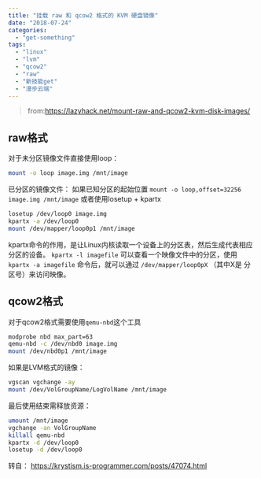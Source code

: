 ```yaml
---
title: "挂载 raw 和 qcow2 格式的 KVM 硬盘镜像"
date: "2018-07-24"
categories: 
  - "get-something"
tags: 
  - "linux"
  - "lvm"
  - "qcow2"
  - "raw"
  - "新技能get"
  - "漫步云端"
---
```


> from:https://lazyhack.net/mount-raw-and-qcow2-kvm-disk-images/ 

## raw格式 

对于未分区镜像文件直接使用loop： 
```bash
mount -o loop image.img /mnt/image
``` 

已分区的镜像文件： 如果已知分区的起始位置 `mount -o loop,offset=32256 image.img /mnt/image` 或者使用losetup + kpartx 

```bash
losetup /dev/loop0 image.img 
kpartx -a /dev/loop0 
mount /dev/mapper/loop0p1 /mnt/image
```
kpartx命令的作用，是让Linux内核读取一个设备上的分区表，然后生成代表相应分区的设备。 `kpartx -l imagefile` 可以查看一个映像文件中的分区，使用 `kpartx -a imagefile` 命令后，就可以通过 `/dev/mapper/loop0pX` （其中X是 分区号）来访问映像。 

## qcow2格式 

对于qcow2格式需要使用`qemu-nbd`这个工具 

```bash
modprobe nbd max_part=63 
qemu-nbd -c /dev/nbd0 image.img 
mount /dev/nbd0p1 /mnt/image 
```

如果是LVM格式的镜像： 

```bash
vgscan vgchange -ay 
mount /dev/VolGroupName/LogVolName /mnt/image
```

最后使用结束需释放资源： 

```bash
umount /mnt/image 
vgchange -an VolGroupName 
killall qemu-nbd 
kpartx -d /dev/loop0 
losetup -d /dev/loop0
```

转自： https://krystism.is-programmer.com/posts/47074.html
